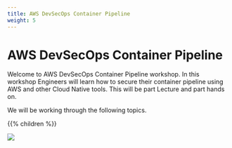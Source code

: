 ```yaml
---
title: AWS DevSecOps Container Pipeline
weight: 5
---
```


# AWS DevSecOps Container Pipeline

Welcome to AWS DevSecOps Container Pipeline workshop. In this workshop Engineers will learn how to secure their container
pipeline using AWS and other Cloud Native tools. This will be part Lecture and part hands on.

We will be working through the following topics.

{{% children  %}}

![](/images/aws-devsecops-pipeline.png)

